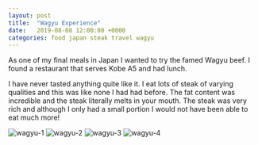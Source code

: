 ```yaml
---
layout: post
title:  "Wagyu Experience"
date:   2019-08-08 12:00:00 +0000
categories: food japan steak travel wagyu
---
```


As one of my final meals in Japan I wanted to try the famed Wagyu beef. I found a restaurant that serves Kobe A5 and had lunch.

I have never tasted anything quite like it. I eat lots of steak of varying qualities and this was like none I had had before. The fat content was incredible and the steak literally melts in your mouth. The steak was very rich and although I only had a small portion I would not have been able to eat much more!

![wagyu-1](https://sa220030efa07d.blob.core.windows.net/images/2019/08/05/wagyu-1.jpg)
![wagyu-2](https://sa220030efa07d.blob.core.windows.net/images/2019/08/05/wagyu-2.jpg)
![wagyu-3](https://sa220030efa07d.blob.core.windows.net/images/2019/08/05/wagyu-3.jpg)
![wagyu-4](https://sa220030efa07d.blob.core.windows.net/images/2019/08/05/wagyu-4.jpg)